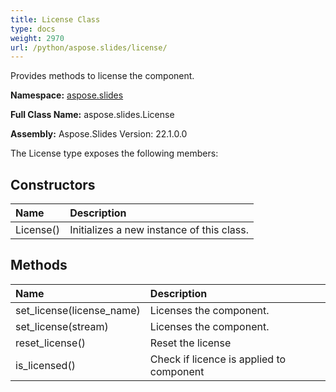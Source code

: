 ```yaml
---
title: License Class
type: docs
weight: 2970
url: /python/aspose.slides/license/
---
```


Provides methods to license the component.

**Namespace:** [aspose.slides](/python/aspose.slides/)

**Full Class Name:** aspose.slides.License

**Assembly:**  Aspose.Slides Version: 22.1.0.0

The License type exposes the following members:
## **Constructors**
|**Name**|**Description**|
| :- | :- |
|License()|Initializes a new instance of this class.|
## **Methods**
|**Name**|**Description**|
| :- | :- |
|set_license(license_name)|Licenses the component.|
|set_license(stream)|Licenses the component.|
|reset_license()|Reset the license|
|is_licensed()|Check if licence is applied to component|
